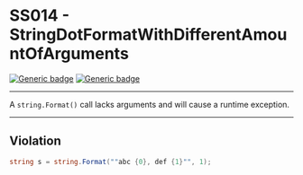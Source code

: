 # SS014 - StringDotFormatWithDifferentAmountOfArguments

[![Generic badge](https://img.shields.io/badge/Severity-Error-red.svg)](https://shields.io/) [![Generic badge](https://img.shields.io/badge/CodeFix-Yes-green.svg)](https://shields.io/)

---

A `string.Format()` call lacks arguments and will cause a runtime exception.

---

## Violation
```cs
string s = string.Format(""abc {0}, def {1}"", 1);
```